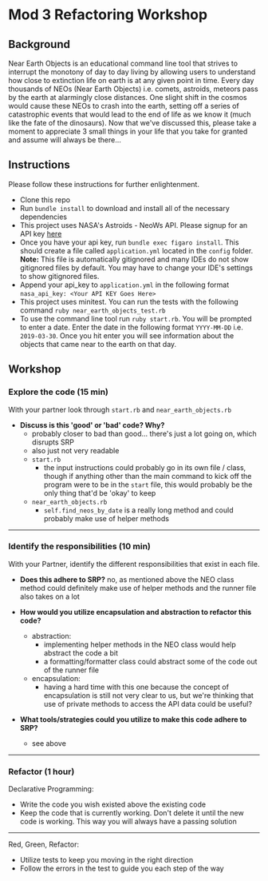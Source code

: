 # Mod 3 Refactoring Workshop

## Background

Near Earth Objects is an educational command line tool that strives to interrupt the monotony of day to day living by allowing users to understand how close to extinction life on earth is at any given point in time. Every day thousands of NEOs (Near Earth Objects) i.e. comets, astroids, meteors pass by the earth at alarmingly close distances. One slight shift in the cosmos would cause these NEOs to crash into the earth, setting off a series of catastrophic events that would lead to the end of life as we know it (much like the fate of the dinosaurs). Now that we've discussed this, please take a moment to appreciate 3 small things in your life that you take for granted and assume will always be there...

## Instructions

Please follow these instructions for further enlightenment.

- Clone this repo
- Run `bundle install` to download and install all of the necessary dependencies
- This project uses NASA's Astroids - NeoWs API. Please signup for an API key [here](https://api.nasa.gov/)
- Once you have your api key, run `bundle exec figaro install`. This should create a file called `application.yml` located in the `config` folder. **Note:** This file is automatically gitignored and many IDEs do not show gitignored files by default. You may have to change your IDE's settings to show gitignored files.
- Append your api_key to `application.yml` in the following format `nasa_api_key: <Your API KEY Goes Here>`
- This project uses minitest. You can run the tests with the following command `ruby near_earth_objects_test.rb`
- To use the command line tool run `ruby start.rb`. You will be prompted to enter a date. Enter the date in the following format `YYYY-MM-DD` i.e. `2019-03-30`. Once you hit enter you will see information about the objects that came near to the earth on that day.

## Workshop

### Explore the code (15 min)

With your partner look through `start.rb` and `near_earth_objects.rb`

- **Discuss is this 'good' or 'bad' code? Why?**
  * probably closer to bad than good... there's just a lot going on, which disrupts SRP
  * also just not very readable
  * `start.rb`
    * the input instructions could probably go in its own file / class, though if anything other than the main command to kick off the program were to be in the `start` file, this would probably be the only thing that'd be 'okay' to keep
  * `near_earth_objects.rb`
    * `self.find_neos_by_date` is a really long method and could probably make use of helper methods
---

### Identify the responsibilities (10 min)

With your Partner, identify the different responsibilities that exist in each file.

- **Does this adhere to SRP?** no, as mentioned above the NEO class method could definitely make use of helper methods and the runner file also takes on a lot

- **How would you utilize encapsulation and abstraction to refactor this code?**
  * abstraction:
    * implementing helper methods in the NEO class would help abstract the code a bit
    * a formatting/formatter class could abstract some of the code out of the runner file
  * encapsulation:
    * having a hard time with this one because the concept of encapsulation is still not very clear to us, but we're thinking that use of private methods to access the API data could be useful?

- **What tools/strategies could you utilize to make this code adhere to SRP?**
  * see above
---

### Refactor (1 hour)

Declarative Programming:
- Write the code you wish existed above the existing code
- Keep the code that is currently working. Don't delete it until the new code is working. This way you will always have a passing solution

---

Red, Green, Refactor:
- Utilize tests to keep you moving in the right direction
- Follow the errors in the test to guide you each step of the way
